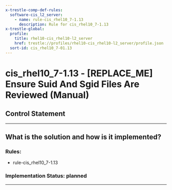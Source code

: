 ```yaml
---
x-trestle-comp-def-rules:
  software-cis_l2_server:
    - name: rule-cis_rhel10_7-1.13
      description: Rule for cis_rhel10_7-1.13
x-trestle-global:
  profile:
    title: rhel10-cis_rhel10-l2_server
    href: trestle://profiles/rhel10-cis_rhel10-l2_server/profile.json
  sort-id: cis_rhel10_7-01.13
---
```


# cis_rhel10_7-1.13 - \[REPLACE_ME\] Ensure Suid And Sgid Files Are Reviewed (Manual)

## Control Statement

______________________________________________________________________

## What is the solution and how is it implemented?

<!-- For implementation status enter one of: implemented, partial, planned, alternative, not-applicable -->

<!-- Note that the list of rules under ### Rules: is read-only and changes will not be captured after assembly to JSON -->

<!-- Add control implementation description here for control: cis_rhel10_7-1.13 -->

### Rules:

  - rule-cis_rhel10_7-1.13

### Implementation Status: planned

______________________________________________________________________
